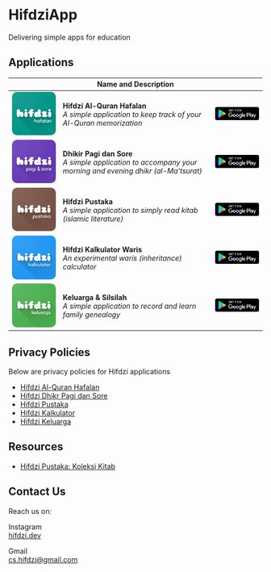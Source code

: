 # HifdziApp

Delivering simple apps for education

## Applications

|   | Name and Description | |
| - | -------------------- |-|
|[<img src="./assets/hafalan.webp" alt="Hifdzi Al-Quran Hafalan" width="200" style="border-radius: 10px;">](./hafalan/README.md)|**Hifdzi Al-Quran Hafalan**<br>_A simple application to keep track of your Al-Quran memorization_|[<img src="./assets/playstore.png" alt="Google Play Store" width="200">](https://play.google.com/store/apps/details?id=com.hifdziapp.hafalan)
|[<img src="./assets/pagisore.webp" alt="Dhikir Pagi dan Sore" width="200" style="border-radius: 10px;">](./pagisore/README.md)|**Dhikir Pagi dan Sore**<br>_A simple application to accompany your morning and evening dhikr (al-Ma'tsurat)_|[<img src="./assets/playstore.png" alt="Google Play Store" width="200">](https://play.google.com/store/apps/details?id=com.hifdziapp.dhikr_pagi_sore)
|[<img src="./assets/pustaka.webp" alt="Hifdzi Pustaka" width="200" style="border-radius: 10px;">](./pustaka/README.md)|**Hifdzi Pustaka**<br>_A simple application to simply read kitab (islamic literature)_|[<img src="./assets/playstore.png" alt="Google Play Store" width="200">](https://play.google.com/store/apps/details?id=com.hifdziapp.pustaka)
|[<img src="./assets/kalkulator.webp" alt="Hifdzi Kalkulator Waris" width="200" style="border-radius: 10px;">](./kalkulator/README.md)|**Hifdzi Kalkulator Waris**<br>_An experimental waris (inheritance) calculator_|[<img src="./assets/playstore.png" alt="Google Play Store" width="200">](https://play.google.com/store/apps/details?id=com.hifdziapp.kalkulator)
|[<img src="./assets/keluarga.webp" alt="Keluarga & Silsilah" width="200" style="border-radius: 10px;">](./keluarga/README.md)|**Keluarga & Silsilah**<br>_A simple application to record and learn family genealogy_|[<img src="./assets/playstore.png" alt="Google Play Store" width="200">](https://play.google.com/store/apps/details?id=com.hifdziapp.keluarga)

## Privacy Policies

Below are privacy policies for Hifdzi applications

* [Hifdzi Al-Quran Hafalan](./hafalan/privacy_policy.md)
* [Hifdzi Dhikr Pagi dan Sore](./pagisore/privacy_policy.md)
* [Hifdzi Pustaka](./pustaka/privacy_policy.md)
* [Hifdzi Kalkulator](./kalkulator/privacy_policy.md)
* [Hifdzi Keluarga](./keluarga/privacy_policy.md)

## Resources

* [Hifdzi Pustaka: Koleksi Kitab](./pustaka/books.md)

## Contact Us

Reach us on:

Instagram  
[hifdzi.dev](https://instagram.com/hifdzi.dev)

Gmail  
[cs.hifdzi@gmail.com](mailto:cs.hifdzi@gmail.com)
